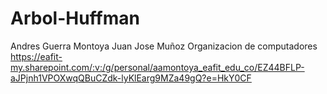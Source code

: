﻿# Arbol-Huffman
Andres Guerra Montoya
Juan Jose Muñoz
Organizacion de computadores
https://eafit-my.sharepoint.com/:v:/g/personal/aamontoya_eafit_edu_co/EZ44BFLP-aJPjnh1VPOXwqQBuCZdk-lyKlEarg9MZa49gQ?e=HkY0CF
